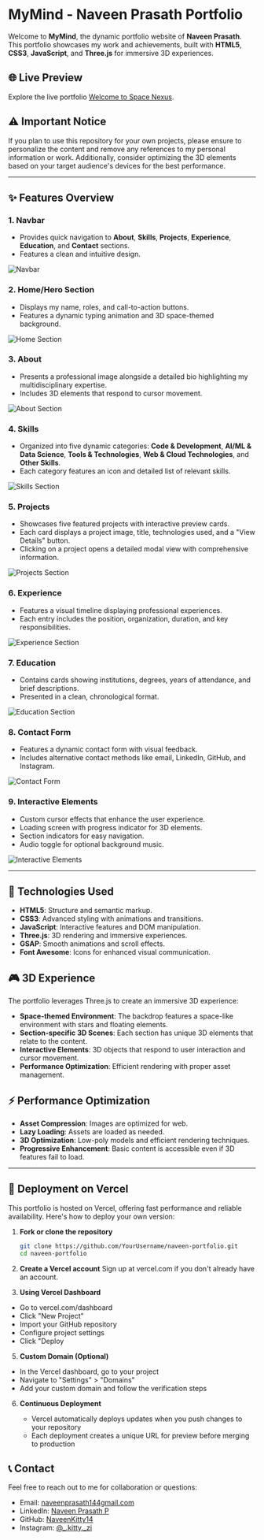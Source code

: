 # MyMind - Naveen Prasath Portfolio

Welcome to **MyMind**, the dynamic portfolio website of **Naveen Prasath**. This portfolio showcases my work and achievements, built with **HTML5**, **CSS3**, **JavaScript**, and **Three.js** for immersive 3D experiences.

## 🌐 Live Preview

Explore the live portfolio [Welcome to Space Nexus](https://mine-portfolio-lime.vercel.app/).

## ⚠️ Important Notice

If you plan to use this repository for your own projects, please ensure to personalize the content and remove any references to my personal information or work. Additionally, consider optimizing the 3D elements based on your target audience's devices for the best performance.

---

## ✨ Features Overview

### 1. **Navbar**
- Provides quick navigation to **About**, **Skills**, **Projects**, **Experience**, **Education**, and **Contact** sections.
- Features a clean and intuitive design.

![Navbar]()

### 2. **Home/Hero Section**
- Displays my name, roles, and call-to-action buttons.
- Features a dynamic typing animation and 3D space-themed background.

![Home Section](/assets/1.png)

### 3. **About**
- Presents a professional image alongside a detailed bio highlighting my multidisciplinary expertise.
- Includes 3D elements that respond to cursor movement.

![About Section](/assets/2.png)

### 4. **Skills**
- Organized into five dynamic categories: **Code & Development**, **AI/ML & Data Science**, **Tools & Technologies**, **Web & Cloud Technologies**, and **Other Skills**.
- Each category features an icon and detailed list of relevant skills.

![Skills Section](/assets/3.png)

### 5. **Projects**
- Showcases five featured projects with interactive preview cards.
- Each card displays a project image, title, technologies used, and a "View Details" button.
- Clicking on a project opens a detailed modal view with comprehensive information.

![Projects Section](/assets/4.png)

### 6. **Experience**
- Features a visual timeline displaying professional experiences.
- Each entry includes the position, organization, duration, and key responsibilities.

![Experience Section](/assets/5.png)

### 7. **Education**
- Contains cards showing institutions, degrees, years of attendance, and brief descriptions.
- Presented in a clean, chronological format.

![Education Section](/assets/6.png)

### 8. **Contact Form**
- Features a dynamic contact form with visual feedback.
- Includes alternative contact methods like email, LinkedIn, GitHub, and Instagram.

![Contact Form](/assets/7.png)

### 9. **Interactive Elements**
- Custom cursor effects that enhance the user experience.
- Loading screen with progress indicator for 3D elements.
- Section indicators for easy navigation.
- Audio toggle for optional background music.

![Interactive Elements](/readme-images/interactive.png)

---

## 🔧 Technologies Used

- **HTML5**: Structure and semantic markup.
- **CSS3**: Advanced styling with animations and transitions.
- **JavaScript**: Interactive features and DOM manipulation.
- **Three.js**: 3D rendering and immersive experiences.
- **GSAP**: Smooth animations and scroll effects.
- **Font Awesome**: Icons for enhanced visual communication.

## 🎮 3D Experience

The portfolio leverages Three.js to create an immersive 3D experience:

- **Space-themed Environment**: The backdrop features a space-like environment with stars and floating elements.
- **Section-specific 3D Scenes**: Each section has unique 3D elements that relate to the content.
- **Interactive Elements**: 3D objects that respond to user interaction and cursor movement.
- **Performance Optimization**: Efficient rendering with proper asset management.

## ⚡ Performance Optimization

- **Asset Compression**: Images are optimized for web.
- **Lazy Loading**: Assets are loaded as needed.
- **3D Optimization**: Low-poly models and efficient rendering techniques.
- **Progressive Enhancement**: Basic content is accessible even if 3D features fail to load.

---

## 🚀 Deployment on Vercel

This portfolio is hosted on Vercel, offering fast performance and reliable availability. Here's how to deploy your own version:

1. **Fork or clone the repository**
   ```bash
   git clone https://github.com/YourUsername/naveen-portfolio.git
   cd naveen-portfolio
2. **Create a Vercel account**
Sign up at vercel.com if you don't already have an account.

4. **Using Vercel Dashboard**
   
  - Go to vercel.com/dashboard
  - Click "New Project"
  - Import your GitHub repository
  - Configure project settings
  - Click "Deploy

5. **Custom Domain (Optional)**

  - In the Vercel dashboard, go to your project
  - Navigate to "Settings" > "Domains"
  - Add your custom domain and follow the verification steps

6. **Continuous Deployment**

   - Vercel automatically deploys updates when you push changes to your repository
   - Each deployment creates a unique URL for preview before merging to production

## 📞 Contact

Feel free to reach out to me for collaboration or questions:

- Email: [naveenprasath144gmail.com](mailto:naveenprasath144gmail.com)
- LinkedIn: [Naveen Prasath P](http://www.linkedin.com/in/naveen-prasath144)
- GitHub: [NaveenKitty14](https://github.com/NaveenKitty14)
- Instagram: [@_.kitty._zi](https://www.instagram.com/_.kitty._zi/)

   

